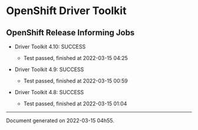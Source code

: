 
OpenShift Driver Toolkit
========================

OpenShift Release Informing Jobs
--------------------------------



* Driver Toolkit 4.10: SUCCESS
  - Test passed, finished at 2022-03-15 04:25



* Driver Toolkit 4.9: SUCCESS
  - Test passed, finished at 2022-03-15 00:59



* Driver Toolkit 4.8: SUCCESS
  - Test passed, finished at 2022-03-15 01:04

---
Document generated on 2022-03-15 04h55.
